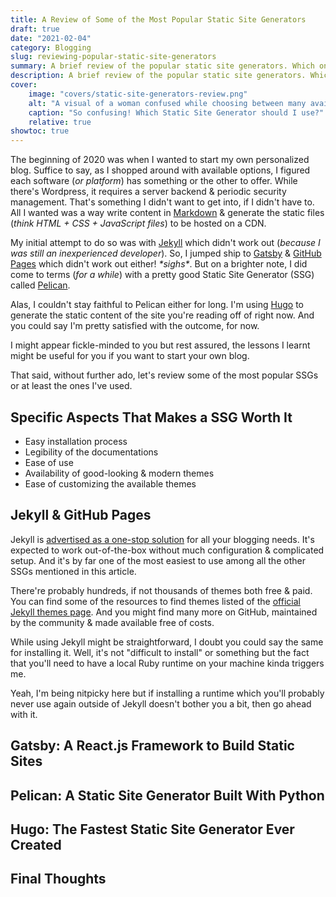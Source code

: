 ```yaml
---
title: A Review of Some of the Most Popular Static Site Generators
draft: true
date: "2021-02-04"
category: Blogging
slug: reviewing-popular-static-site-generators
summary: A brief review of the popular static site generators. Which one should you use, why & much more.
description: A brief review of the popular static site generators. Which one should you use, why & much more.
cover:
    image: "covers/static-site-generators-review.png"
    alt: "A visual of a woman confused while choosing between many available SSGs."
    caption: "So confusing! Which Static Site Generator should I use?"
    relative: true
showtoc: true
---
```


The beginning of 2020 was when I wanted to start my own personalized blog. Suffice to say, as I shopped around with available options, I figured each software (_or platform_) has something or the other to offer. While there's Wordpress, it requires a server backend & periodic security management. That's something I didn't want to get into, if I didn't have to. All I wanted was a way write content in [Markdown](https://www.markdownguide.org/) & generate the static files (_think HTML + CSS + JavaScript files_) to be hosted on a CDN.

My initial attempt to do so was with [Jekyll](https://jekyllrb.com/) which didn't work out (_because I was still an inexperienced developer_). So, I jumped ship to [Gatsby](https://www.gatsbyjs.com/) & [GitHub Pages](https://pages.github.com/) which didn't work out either! _\*sighs\*_. But on a brighter note, I did come to terms (_for a while_) with a pretty good Static Site Generator (SSG) called [Pelican](https://blog.getpelican.com/).

Alas, I couldn't stay faithful to Pelican either for long. I'm using [Hugo](https://gohugo.io/) to generate the static content of the site you're reading off of right now. And you could say I'm pretty satisfied with the outcome, for now.

I might appear fickle-minded to you but rest assured, the lessons I learnt might be useful for you if you want to start your own blog.

That said, without further ado, let's review some of the most popular SSGs or at least the ones I've used.

## Specific Aspects That Makes a SSG Worth It

- Easy installation process
- Legibility of the documentations
- Ease of use
- Availability of good-looking & modern themes
- Ease of customizing the available themes

## Jekyll & GitHub Pages

Jekyll is [advertised as a one-stop solution](https://docs.github.com/en/github/working-with-github-pages/setting-up-a-github-pages-site-with-jekyll) for all your blogging needs. It's expected to work out-of-the-box without much configuration & complicated setup. And it's by far one of the most easiest to use among all the other SSGs mentioned in this article.

There're probably hundreds, if not thousands of themes both free & paid. You can find some of the resources to find themes listed of the [official Jekyll themes page](https://jekyllrb.com/docs/themes/). And you might find many more on GitHub, maintained by the community & made available free of costs.

While using Jekyll might be straightforward, I doubt you could say the same for installing it. Well, it's not "difficult to install" or something but the fact that you'll need to have a local Ruby runtime on your machine kinda triggers me.

Yeah, I'm being nitpicky here but if installing a runtime which you'll probably never use again outside of Jekyll doesn't bother you a bit, then go ahead with it.

## Gatsby: A React.js Framework to Build Static Sites



## Pelican: A Static Site Generator Built With Python

## Hugo: The Fastest Static Site Generator Ever Created

## Final Thoughts
